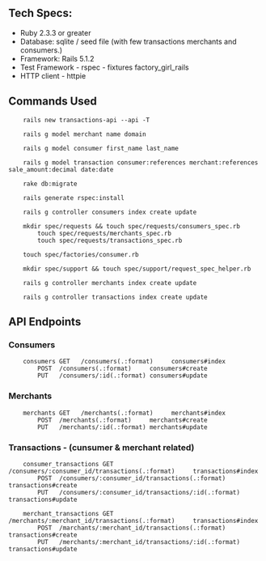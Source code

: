 ## Tech Specs:
- Ruby 2.3.3 or greater
- Database: sqlite / seed file (with few transactions merchants and consumers.)
- Framework: Rails 5.1.2
- Test Framework - rspec
					- fixtures	factory_girl_rails
-	HTTP client - httpie
## Commands Used
```
	rails new transactions-api --api -T

	rails g model merchant name domain

	rails g model consumer first_name last_name

	rails g model transaction consumer:references merchant:references sale_amount:decimal date:date

	rake db:migrate

	rails generate rspec:install

	rails g controller consumers index create update

	mkdir spec/requests && touch spec/requests/consumers_spec.rb
		touch spec/requests/merchants_spec.rb
		touch spec/requests/transactions_spec.rb

	touch spec/factories/consumer.rb

	mkdir spec/support && touch spec/support/request_spec_helper.rb

	rails g controller merchants index create update

	rails g controller transactions index create update
```
## API Endpoints
### Consumers
		consumers GET   /consumers(.:format)     consumers#index
			POST  /consumers(.:format)     consumers#create
			PUT   /consumers/:id(.:format) consumers#update

### Merchants
		merchants GET   /merchants(.:format)     merchants#index
			POST  /merchants(.:format)     merchants#create
			PUT   /merchants/:id(.:format) merchants#update

### Transactions - (cunsumer & merchant related)
		consumer_transactions GET   /consumers/:consumer_id/transactions(.:format)     transactions#index
			POST  /consumers/:consumer_id/transactions(.:format)     transactions#create
			PUT   /consumers/:consumer_id/transactions/:id(.:format) transactions#update

		merchant_transactions GET   /merchants/:merchant_id/transactions(.:format)     transactions#index
			POST  /marchants/:merchant_id/transactions(.:format)     transactions#create		
			PUT   /merchants/:merchant_id/transactions/:id(.:format) transactions#update
